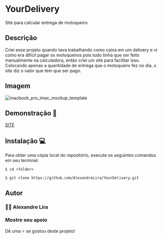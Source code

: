# YourDelivery


Site para calcular entrega de motoqueiro

## Descrição
 Criei esse projeto quando tava trabalhando como caixa em um delivery e vi como era difícil pagar os motoqueiros pois tudo tinha que ser feito manualmente na calculadora, 
 então criei um site para facilitar isso. 
 Colocando apenas a quantidade de entrega que o motoqueiro fez no dia, o site diz o valor que tem que ser pago.

## Imagem
![macbook_pro_imac_mockup_template](https://user-images.githubusercontent.com/58709086/133714437-2cf8171a-5203-49c8-9231-968323c26a67.jpg)

## Demonstração 🚀
[SITE](https://yourdelivery-app.web.app/)

## Instalação 💻

Para obter uma cópia local do repositório, execute os seguintes comandos em seu terminal:

```
$ cd <folder>
```

```
$ git clone https://github.com/AlexandreLira/YourDelivery.git
```

## Autor

### 👨‍💻 Alexandre Lira

### Mostre seu apoio

Dê uma ⭐️ se gostou deste projeto!
